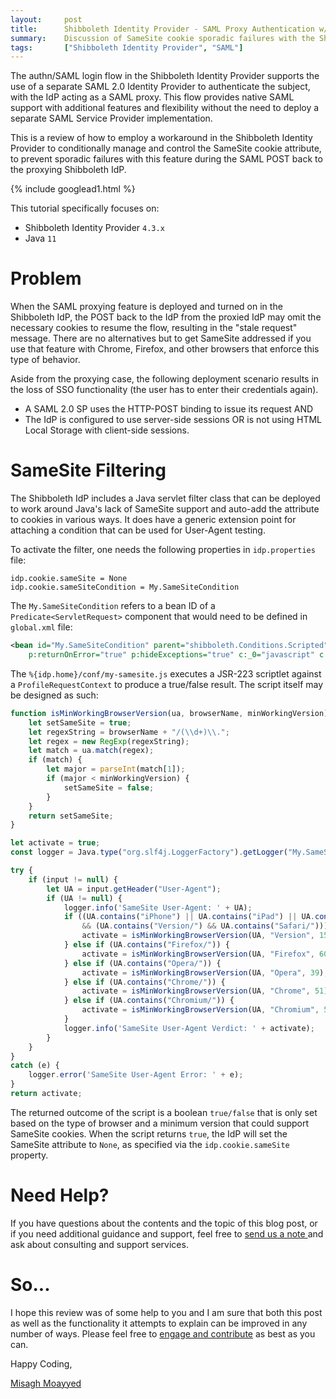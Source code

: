 ```yaml
---
layout:     post
title:      Shibboleth Identity Provider - SAML Proxy Authentication w/ SameSite Cookies
summary:    Discussion of SameSite cookie sporadic failures with the Shibboleth Identity Provider and its support for SAML login flow allowing one to use a separate SAML 2.0 Identity Provider to authenticate a subject.
tags:       ["Shibboleth Identity Provider", "SAML"]
---
```


The authn/SAML login flow in the Shibboleth Identity Provider supports the use of a separate SAML 2.0 Identity Provider to authenticate the subject, with the IdP acting as a SAML proxy. This flow provides native SAML support with additional features and flexibility without the need to deploy a separate SAML Service Provider implementation.

This is a review of how to employ a workaround in the Shibboleth Identity Provider to conditionally manage and control the SameSite cookie attribute, to prevent sporadic failures with this feature during the SAML POST back to the proxying Shibboleth IdP.

{% include googlead1.html %}

This tutorial specifically focuses on:

- Shibboleth Identity Provider `4.3.x`
- Java `11`

# Problem

When the SAML proxying feature is deployed and turned on in the Shibboleth IdP, the POST back to the IdP from the proxied IdP may omit the necessary cookies to resume the flow, resulting in the "stale request" message. There are no alternatives but to get SameSite addressed if you use that feature with Chrome, Firefox, and other browsers that enforce this type of behavior. 

Aside from the proxying case, the following deployment scenario results in the loss of SSO functionality (the user has to enter their credentials again).

- A SAML 2.0 SP uses the HTTP-POST binding to issue its request AND
- The IdP is configured to use server-side sessions OR is not using HTML Local Storage with client-side sessions.

# SameSite Filtering

The Shibboleth IdP includes a Java servlet filter class that can be deployed to work around Java's lack of SameSite support and auto-add the attribute to cookies in various ways. It does have a generic extension point for attaching a condition that can be used for User-Agent testing. 

To activate the filter, one needs the following properties in `idp.properties` file:

```properties
idp.cookie.sameSite = None 
idp.cookie.sameSiteCondition = My.SameSiteCondition
```

The `My.SameSiteCondition` refers to a bean ID of a `Predicate<ServletRequest>` component that would need to be defined in `global.xml` file:

```xml
<bean id="My.SameSiteCondition" parent="shibboleth.Conditions.Scripted" factory-method="resourceScript" 
    p:returnOnError="true" p:hideExceptions="true" c:_0="javascript" c:_1="%{idp.home}/conf/my-samesite.js" />
```

The `%{idp.home}/conf/my-samesite.js` executes a JSR-223 scriptlet against a `ProfileRequestContext` to produce a true/false result. The script itself may be designed as such:

```javascript
function isMinWorkingBrowserVersion(ua, browserName, minWorkingVersion) {
    let setSameSite = true;
    let regexString = browserName + "/(\\d+)\\.";
    let regex = new RegExp(regexString);
    let match = ua.match(regex);
    if (match) {
        let major = parseInt(match[1]);
        if (major < minWorkingVersion) { 
            setSameSite = false;
        }
    }
    return setSameSite;
}

let activate = true;
const logger = Java.type("org.slf4j.LoggerFactory").getLogger("My.SameSiteCondition");

try {
    if (input != null) {
        let UA = input.getHeader("User-Agent");
        if (UA != null) {
            logger.info('SameSite User-Agent: ' + UA);
            if ((UA.contains("iPhone") || UA.contains("iPad") || UA.contains(" OS X ")) 
                && (UA.contains("Version/") && UA.contains("Safari/"))) {
                activate = isMinWorkingBrowserVersion(UA, "Version", 15);
            } else if (UA.contains("Firefox/")) {
                activate = isMinWorkingBrowserVersion(UA, "Firefox", 60); 
            } else if (UA.contains("Opera/")) {
                activate = isMinWorkingBrowserVersion(UA, "Opera", 39);
            } else if (UA.contains("Chrome/")) {
                activate = isMinWorkingBrowserVersion(UA, "Chrome", 51); 
            } else if (UA.contains("Chromium/")) {
                activate = isMinWorkingBrowserVersion(UA, "Chromium", 51);
            }
            logger.info('SameSite User-Agent Verdict: ' + activate);
        }
    }
}
catch (e) {
    logger.error('SameSite User-Agent Error: ' + e);
}
return activate;
```

The returned outcome of the script is a boolean `true/false` that is only set based on the type of browser and a minimum version that could support SameSite cookies. When the script returns `true`, the IdP will set the SameSite attribute to `None`, as specified via the `idp.cookie.sameSite` property.

# Need Help?

If you have questions about the contents and the topic of this blog post, or if you need additional guidance and support, feel free to [send us a note ](/#contact-section-header) and ask about consulting and support services.

# So...

I hope this review was of some help to you and I am sure that both this post as well as the functionality it attempts to explain can be improved in any number of ways. Please feel free to [engage and contribute][contribguide] as best as you can.

Happy Coding,

[Misagh Moayyed](https://fawnoos.com)

[contribguide]: https://apereo.github.io/cas/developer/Contributor-Guidelines.html